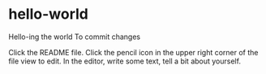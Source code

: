 # hello-world
Hello-ing the world
To commit changes

Click the README file.
Click the pencil icon in the upper right corner of the file view to edit.
In the editor, write some text, tell a bit about yourself.
